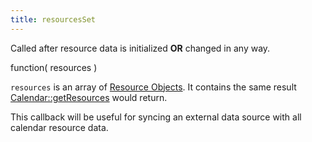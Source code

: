 ```yaml
---
title: resourcesSet
---
```


Called after resource data is initialized **OR** changed in any way.

<div class='spec'>
function( resources )
</div>

`resources` is an array of [Resource Objects](resource-object). It contains the same result [Calendar::getResources](getResources) would return.

This callback will be useful for syncing an external data source with all calendar resource data.
